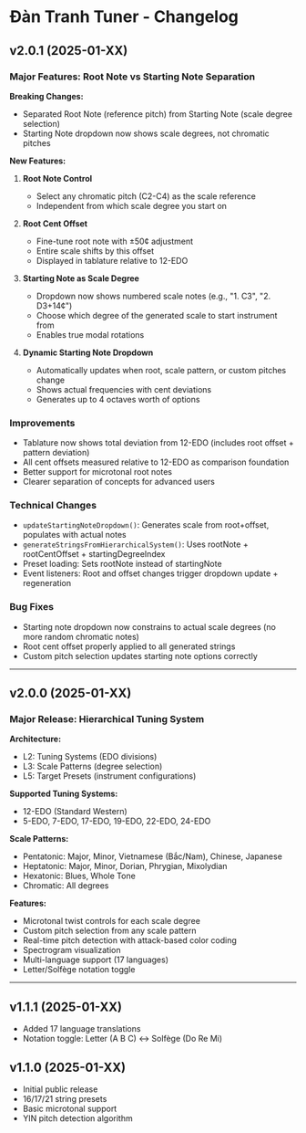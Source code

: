 # Đàn Tranh Tuner - Changelog

## v2.0.1 (2025-01-XX)

### Major Features: Root Note vs Starting Note Separation

**Breaking Changes:**
- Separated Root Note (reference pitch) from Starting Note (scale degree selection)
- Starting Note dropdown now shows scale degrees, not chromatic pitches

**New Features:**
1. **Root Note Control**
   - Select any chromatic pitch (C2-C4) as the scale reference
   - Independent from which scale degree you start on

2. **Root Cent Offset**
   - Fine-tune root note with ±50¢ adjustment
   - Entire scale shifts by this offset
   - Displayed in tablature relative to 12-EDO

3. **Starting Note as Scale Degree**
   - Dropdown now shows numbered scale notes (e.g., "1. C3", "2. D3+14¢")
   - Choose which degree of the generated scale to start instrument from
   - Enables true modal rotations

4. **Dynamic Starting Note Dropdown**
   - Automatically updates when root, scale pattern, or custom pitches change
   - Shows actual frequencies with cent deviations
   - Generates up to 4 octaves worth of options

### Improvements
- Tablature now shows total deviation from 12-EDO (includes root offset + pattern deviation)
- All cent offsets measured relative to 12-EDO as comparison foundation
- Better support for microtonal root notes
- Clearer separation of concepts for advanced users

### Technical Changes
- `updateStartingNoteDropdown()`: Generates scale from root+offset, populates with actual notes
- `generateStringsFromHierarchicalSystem()`: Uses rootNote + rootCentOffset + startingDegreeIndex
- Preset loading: Sets rootNote instead of startingNote
- Event listeners: Root and offset changes trigger dropdown update + regeneration

### Bug Fixes
- Starting note dropdown now constrains to actual scale degrees (no more random chromatic notes)
- Root cent offset properly applied to all generated strings
- Custom pitch selection updates starting note options correctly

---

## v2.0.0 (2025-01-XX)

### Major Release: Hierarchical Tuning System

**Architecture:**
- L2: Tuning Systems (EDO divisions)
- L3: Scale Patterns (degree selection)
- L5: Target Presets (instrument configurations)

**Supported Tuning Systems:**
- 12-EDO (Standard Western)
- 5-EDO, 7-EDO, 17-EDO, 19-EDO, 22-EDO, 24-EDO

**Scale Patterns:**
- Pentatonic: Major, Minor, Vietnamese (Bắc/Nam), Chinese, Japanese
- Heptatonic: Major, Minor, Dorian, Phrygian, Mixolydian
- Hexatonic: Blues, Whole Tone
- Chromatic: All degrees

**Features:**
- Microtonal twist controls for each scale degree
- Custom pitch selection from any scale pattern
- Real-time pitch detection with attack-based color coding
- Spectrogram visualization
- Multi-language support (17 languages)
- Letter/Solfège notation toggle

---

## v1.1.1 (2025-01-XX)
- Added 17 language translations
- Notation toggle: Letter (A B C) ↔ Solfège (Do Re Mi)

## v1.1.0 (2025-01-XX)
- Initial public release
- 16/17/21 string presets
- Basic microtonal support
- YIN pitch detection algorithm

